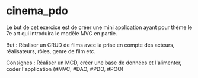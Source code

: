 # cinema_pdo

Le but de cet exercice est de créer une mini application ayant pour thème le 7e art qui introduira le modèle MVC en partie.

But : Réaliser un CRUD de films avec la prise en compte des acteurs, réalisateurs, rôles, genre de film etc.

Consignes : Réaliser un MCD, créer une base de données et l'alimenter, coder l'application (#MVC, #DAO, #PDO, #POO)


